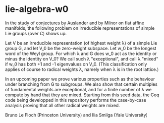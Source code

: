 # lie-algebra-w0
In the study of conjectures by Auslander and by Milnor on flat affine
manifolds, the following problem on irreducible representations of
simple Lie groups (over *C*) shows up.

Let V be an irreducible representation (of highest weight λ) of a simple
Lie group G, and let V_0 be the zero-weight subspace.  Let w_0 be the
longest word of the Weyl group.  For which λ and G does w_0 act as the
identity or minus the identity on V_0?  We call such λ "exceptional",
and call λ "mixed" if w_0 has both +1 and -1 eigenvalues on V_0.  (This
classification only applies of course to radical weights λ, namely when
λ is in the root lattice.)

In an upcoming paper we prove various properties such as the behaviour
under branching from G to subgroups.  We also show that certain
multiples of fundamental weights are exceptional, and for a finite
number of λ we compute by hand that they are mixed.  Starting from this
seed data, the Coq code being developped in this repository performs the
case-by-case analysis proving that all other radical weights are mixed.

Bruno Le Floch (Princeton University) and Ilia Smilga (Yale University)
